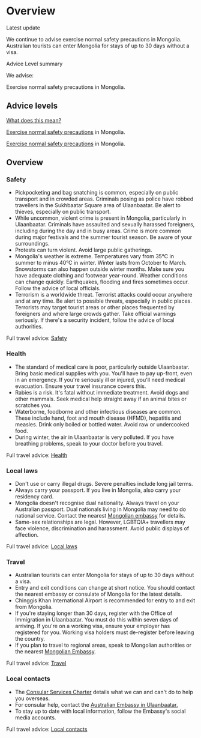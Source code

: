 # Overview

Latest update

We continue to advise exercise normal safety precautions in Mongolia. Australian tourists can enter Mongolia for stays of up to 30 days without a visa.

Advice Level summary

We advise:

Exercise normal safety precautions in Mongolia.

## Advice levels

[What does this mean?](/before-you-go/travel-advice-explained/)

[Exercise normal safety precautions](https://www.smartraveller.gov.au/consular-services/travel-advice-explained#level1) in Mongolia.

[Exercise normal safety precautions](https://www.smartraveller.gov.au/consular-services/travel-advice-explained#level1) in Mongolia.

## Overview

### Safety

* Pickpocketing and bag snatching is common, especially on public transport and in crowded areas. Criminals posing as police have robbed travellers in the Sukhbaatar Square area of Ulaanbaatar. Be alert to thieves, especially on public transport.
* While uncommon, violent crime is present in Mongolia, particularly in Ulaanbaatar. Criminals have assaulted and sexually harassed foreigners, including during the day and in busy areas. Crime is more common during major festivals and the summer tourist season. Be aware of your surroundings.
* Protests can turn violent. Avoid large public gatherings.
* Mongolia's weather is extreme. Temperatures vary from 35°C in summer to minus 40°C in winter. Winter lasts from October to March. Snowstorms can also happen outside winter months. Make sure you have adequate clothing and footwear year-round. Weather conditions can change quickly. Earthquakes, flooding and fires sometimes occur. Follow the advice of local officials.
* Terrorism is a worldwide threat. Terrorist attacks could occur anywhere and at any time. Be alert to possible threats, especially in public places. Terrorists may target tourist areas or other places frequented by foreigners and where large crowds gather. Take official warnings seriously. If there's a security incident, follow the advice of local authorities.

Full travel advice: [Safety](#safety)

### Health

* The standard of medical care is poor, particularly outside Ulaanbaatar. Bring basic medical supplies with you. You'll have to pay up-front, even in an emergency. If you're seriously ill or injured, you'll need medical evacuation. Ensure your travel insurance covers this.
* Rabies is a risk. It's fatal without immediate treatment. Avoid dogs and other mammals. Seek medical help straight away if an animal bites or scratches you.
* Waterborne, foodborne and other infectious diseases are common. These include hand, foot and mouth disease (HFMD), hepatitis and measles. Drink only boiled or bottled water. Avoid raw or undercooked food.
* During winter, the air in Ulaanbaatar is very polluted. If you have breathing problems, speak to your doctor before you travel.

Full travel advice: [Health](#health)

### Local laws

* Don't use or carry illegal drugs. Severe penalties include long jail terms.
* Always carry your passport. If you live in Mongolia, also carry your residency card.
* Mongolia doesn't recognise dual nationality. Always travel on your Australian passport. Dual nationals living in Mongolia may need to do national service. Contact the nearest [Mongolian embassy](https://protocol.dfat.gov.au/Public/Missions/133) for details.
* Same-sex relationships are legal. However, LGBTQIA+ travellers may face violence, discrimination and harassment. Avoid public displays of affection.

Full travel advice: [Local laws](#local-laws)

### Travel

* Australian tourists can enter Mongolia for stays of up to 30 days without a visa.
* Entry and exit conditions can change at short notice. You should contact the nearest embassy or consulate of Mongolia for the latest details.
* Chinggis Khan International Airport is recommended for entry to and exit from Mongolia.
* If you're staying longer than 30 days, register with the Office of Immigration in Ulaanbaatar. You must do this within seven days of arriving. If you're on a working visa, ensure your employer has registered for you. Working visa holders must de-register before leaving the country.
* If you plan to travel to regional areas, speak to Mongolian authorities or the nearest [Mongolian Embassy](https://protocol.dfat.gov.au/Public/Missions/133).

Full travel advice: [Travel](#travel)

### Local contacts

* The [Consular Services Charter](/consular-services/consular-services-charter "Consular Services Charter") details what we can and can't do to help you overseas.
* For consular help, contact the [Australian Embassy in Ulaanbaatar.](http://mongolia.embassy.gov.au/)
* To stay up to date with local information, follow the Embassy's social media accounts.

Full travel advice: [Local contacts](#local-contacts)